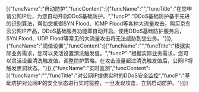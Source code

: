 [{"funcName":"自动防护","funcContent":[{"funcName":"","funcTitle":"在您申请公网IP后，为您自动开启DDoS基础防护。","funcP":"DDoS基础防护基于先进的识别算法，帮助您抵御SYN Flood、ICMP Flood等各种大流量攻击。购买京东云公网IP产品，DDoS基础服务功能即自动开启。使用DDoS基础防护服务后，SYN Flood、UDP Flood等常见的大流量攻击将无法威胁到您业务。"}]},{"funcName":"阈值设置","funcContent":[{"funcName":"","funcTitle":"根据实际业务需求，您可以灵活设置清洗触发值。","funcP":"根据实际业务需求，您可以灵活设置清洗触发值，调整防护策略。在攻击流量超过清洗触发值后，公网IP将触发黑洞状态。"}]},{"funcName":"实时监测","funcContent":[{"funcName":"","funcTitle":"对公网IP提供实时的DDoS安全监控","funcP":"基础防护对公网IP的安全状态进行实时监控，一旦发现攻击，立刻启动防护。"}]}]